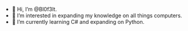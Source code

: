 - 👋 Hi, I’m @Bl0f3lt.
- 👀 I’m interested in expanding my knowledge on all things computers.
- 🌱 I’m currently learning C# and expanding on Python.
<!---
Bl0f3lt/Bl0f3lt is a ✨ special ✨ repository because its `README.md` (this file) appears on your GitHub profile.
You can click the Preview link to take a look at your changes.
--->

